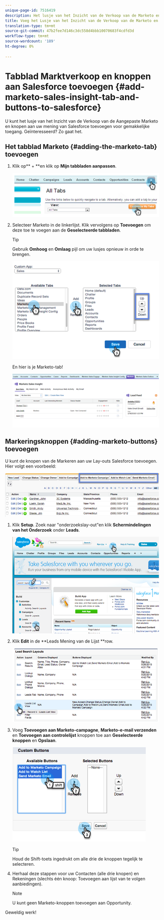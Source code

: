 ```yaml
---
unique-page-id: 7516419
description: Het lusje van het Inzicht van de Verkoop van de Marketo en Knopen aan Salesforce - Marketo Docs - de Documentatie van het Product toevoegen
title: Voeg het Lusje van het Inzicht van de Verkoop van de Marketo en Knopen aan Salesforce toe
translation-type: tm+mt
source-git-commit: 47b2fee7d146c3dc558d4bbb10070683f4cdfd3d
workflow-type: tm+mt
source-wordcount: '189'
ht-degree: 0%

---
```



# Tabblad Marktverkoop en knoppen aan Salesforce toevoegen {#add-marketo-sales-insight-tab-and-buttons-to-salesforce}

U kunt het lusje van het Inzicht van de Verkoop van de Aangepaste Marketo en knopen aan uw mening van Salesforce toevoegen voor gemakkelijke toegang. Geïnteresseerd? Zo gaat het.

## Het tabblad Marketo {#adding-the-marketo-tab} toevoegen

1. Klik op** + **en klik op **Mijn tabbladen aanpassen**.

   ![](assets/image2014-9-24-17-3a38-3a25.png)

1. Selecteer Marketo in de linkerlijst. Klik vervolgens op **Toevoegen** om deze toe te voegen aan de **Geselecteerde tabbladen**.

   >[!TIP]
   >
   >Gebruik **Omhoog** en **Omlaag** pijl om uw lusjes opnieuw in orde te brengen.

   ![](assets/image2015-5-27-13-3a42-3a59.png)

   En hier is je Marketo-tab!

   ![](assets/three-1.png)

## Markeringsknoppen {#adding-marketo-buttons} toevoegen

U kunt de knopen van de Markeren aan uw Lay-outs Salesforce toevoegen. Hier volgt een voorbeeld:

![](assets/image2015-5-26-17-3a7-3a18.png)

1. Klik **Setup**. Zoek naar &quot;onderzoekslay-out&quot;en klik **Schermindelingen van het Onderzoek** onder **Leads**.

   ![](assets/image2015-5-26-14-3a59-3a53.png)

1. Klik **Edit** in de **Leads Mening van de Lijst **row.

   ![](assets/image2015-5-26-16-3a7-3a24.png)

1. Voeg **Toevoegen aan Marketo-campagne**, **Marketo-e-mail verzenden** en **Toevoegen aan controlelijst** knoppen toe aan **Geselecteerde knoppen** en **Opslaan**.

   ![](assets/image2015-5-26-16-3a59-3a34.png)

   >[!TIP]
   >
   >Houd de Shift-toets ingedrukt om alle drie de knoppen tegelijk te selecteren.

1. Herhaal deze stappen voor uw Contacten (alle drie knopen) en Rekeningen (slechts één knoop: Toevoegen aan lijst van te volgen aanbiedingen).

   >[!NOTE]
   >
   >U kunt geen Marketo-knoppen toevoegen aan Opportunity.

Geweldig werk!
